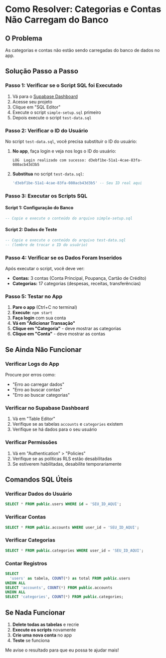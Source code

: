# Como Resolver: Categorias e Contas Não Carregam do Banco

## O Problema
As categorias e contas não estão sendo carregadas do banco de dados no app.

## Solução Passo a Passo

### Passo 1: Verificar se o Script SQL foi Executado
1. Vá para o [Supabase Dashboard](https://supabase.com/dashboard)
2. Acesse seu projeto
3. Clique em "SQL Editor"
4. Execute o script `simple-setup.sql` primeiro
5. Depois execute o script `test-data.sql`

### Passo 2: Verificar o ID do Usuário
No script `test-data.sql`, você precisa substituir o ID do usuário:

1. **No app**, faça login e veja nos logs o ID do usuário:
   ```
   LOG  Login realizado com sucesso: d3ebf1be-51a1-4cae-83fa-080acb43d3b5
   ```

2. **Substitua** no script `test-data.sql`:
   ```sql
   'd3ebf1be-51a1-4cae-83fa-080acb43d3b5' -- Seu ID real aqui
   ```

### Passo 3: Executar os Scripts SQL

#### Script 1: Configuração do Banco
```sql
-- Copie e execute o conteúdo do arquivo simple-setup.sql
```

#### Script 2: Dados de Teste
```sql
-- Copie e execute o conteúdo do arquivo test-data.sql
-- (lembre de trocar o ID do usuário)
```

### Passo 4: Verificar se os Dados Foram Inseridos
Após executar o script, você deve ver:
- **Contas:** 3 contas (Conta Principal, Poupança, Cartão de Crédito)
- **Categorias:** 17 categorias (despesas, receitas, transferências)

### Passo 5: Testar no App
1. **Pare o app** (Ctrl+C no terminal)
2. **Execute**: `npm start`
3. **Faça login** com sua conta
4. **Vá em "Adicionar Transação"**
5. **Clique em "Categoria"** - deve mostrar as categorias
6. **Clique em "Conta"** - deve mostrar as contas

## Se Ainda Não Funcionar

### Verificar Logs do App
Procure por erros como:
- "Erro ao carregar dados"
- "Erro ao buscar contas"
- "Erro ao buscar categorias"

### Verificar no Supabase Dashboard
1. Vá em "Table Editor"
2. Verifique se as tabelas `accounts` e `categories` existem
3. Verifique se há dados para o seu usuário

### Verificar Permissões
1. Vá em "Authentication" > "Policies"
2. Verifique se as políticas RLS estão desabilitadas
3. Se estiverem habilitadas, desabilite temporariamente

## Comandos SQL Úteis

### Verificar Dados do Usuário
```sql
SELECT * FROM public.users WHERE id = 'SEU_ID_AQUI';
```

### Verificar Contas
```sql
SELECT * FROM public.accounts WHERE user_id = 'SEU_ID_AQUI';
```

### Verificar Categorias
```sql
SELECT * FROM public.categories WHERE user_id = 'SEU_ID_AQUI';
```

### Contar Registros
```sql
SELECT 
  'users' as tabela, COUNT(*) as total FROM public.users
UNION ALL
SELECT 'accounts', COUNT(*) FROM public.accounts
UNION ALL
SELECT 'categories', COUNT(*) FROM public.categories;
```

## Se Nada Funcionar
1. **Delete todas as tabelas** e recrie
2. **Execute os scripts** novamente
3. **Crie uma nova conta** no app
4. **Teste** se funciona

Me avise o resultado para que eu possa te ajudar mais! 